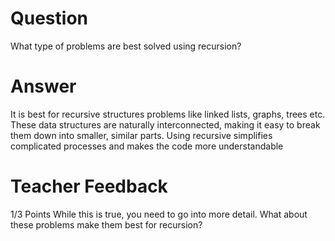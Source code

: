 # Question

What type of problems are best solved using recursion?

# Answer
It is best for recursive structures problems like linked lists, graphs, trees etc. These data structures are naturally interconnected, making it easy to break them down into smaller, similar parts. Using recursive simplifies complicated processes and makes the code more understandable

# Teacher Feedback

1/3 Points
While this is true, you need to go into more detail. What about these problems make them best for recursion? 